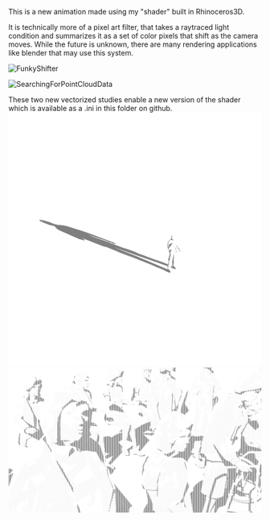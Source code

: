 

This is a new animation made using my "shader" built in Rhinoceros3D.

It is technically more of a pixel art filter, that takes a raytraced light condition and summarizes it as a set of color pixels that shift as the camera moves.
While the future is unknown, there are many rendering applications like blender that may use this system.


![FunkyShifter](https://user-images.githubusercontent.com/31259842/212405248-714cbd1d-d8b9-493b-b0c3-ce2de5d358cd.gif)



![SearchingForPointCloudData](https://user-images.githubusercontent.com/31259842/214622935-40a2cd16-6081-4b05-a93b-f86cfdaf75eb.png)

These two new vectorized studies enable a new version of the shader which is available as a .ini in this folder on github.
![My Image](images/shader/long_test1.jpg)
![My Image](images/shader/long_test2.jpg)

